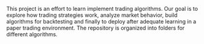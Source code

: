This project is an effort to learn implement trading algorithms. Our goal is to explore how trading strategies work, analyze market behavior, build algorithms for backtesting and finally to deploy after adequate learning in a paper trading environment. The repository is organized into folders for different algorithms.
